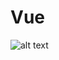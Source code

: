 # Vue



![alt text](https://github.com/jylhakos/InternetOfThings/blob/main/Frameworks/Frontend/Vue/vue.png?raw=true)
